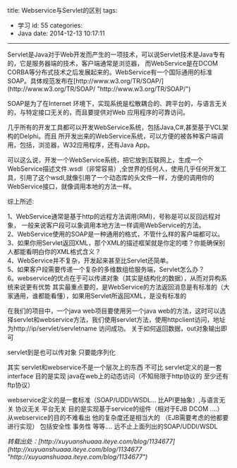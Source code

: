 title: Webservice与Servlet的区别
tags:
  - 学习
id: 55
categories:
  - Java
date: 2014-12-13 10:17:11
---

<div style="font-size: 14px;">Servlet是Java对于Web开发而产生的一项技术，可以说Servlet技术是Java专有的，它是服务器端的技术，客户端通常是浏览器，    
  而WebService是在DCOM   CORBA等分布式技术之后发展起来的。WebService有一个国际通用的标准SOAP。具体规范发布在[http://www.w3.org/TR/SOAP/](http://www.w3.org/TR/SOAP/ "http://www.w3.org/TR/SOAP/")     

  SOAP是为了在Internet   环境下，实现系统是松散耦合的、跨平台的，与语言无关的，与特定接口无关的，而且要提供对Web   应用程序的可靠访问。   

  几乎所有的开发工具都可以开发WebService系统，包括Java,C#,甚至基于VCL架构的Delphi。而且   所开发出来的WebService系统，可以方便的被各种客户端调用，包括，浏览器，W32应用程序，还有Java   App。  

  可以这么说，开发一个WebService系统，把它放到互联网上，生成一个WebService描述文件.wsdl（非常容易）,全世界的任何人，使用几乎任何开发工具，引用了这个wsdl,就像引用了一个动态库的头文件一样，方便的调用你的WebService接口，就像调用本地的方法一样。 

综上所述: 

  1、WebService通常是基于http的远程方法调用(RMI)，号称是可以反回远程对象，    一般来说客户段可以象调用本地方法一样调用WebService的方法。   
  2、WebService使用的SOAP是一种通用的格式，不管什么样的客户端都可以。  
  3、如果你用Servlet返回XML，那个XML的描述框架就是你定的喽？你能确保别人都能看明白你的XML格式含义？  
  4、WebService并不复杂，开发起来甚至比Servlet还简单。  
  5、如果客户段需要传递一个复杂的多维数组给服务端，Servlet怎么办？  
  6。webservice的优点在于可以传递对象（其实是结构化的数据），从而对异构系统来说更有优势 
  其实最重点要的，是WebService的方法返回消息是有标准的（大家通用，谁都能看懂），如果用Servlet所返回XML，是没有标准的 

在我们的项目中，一个java web项目要使用另一个java web的方法，这时可以选择servlet和webservice方法，我们使用servlet方法，使用httpclient访问，地址为http://ip/servlet/servletname 访问成功。 
关于如何返回数据，out对象输出即可 

servlet到是也可以传对象 只要能序列化 

其实 servlet和webservice不是一个层次上的东西 不可比 
servlet定义的是一套interface 
目的是实现 java在web上的动态访问（不知局限于http协议的 至少还有ftp协议） 

webservice定义的是一套标准（SOAP/UDDI/WSDL... 比API更抽象）,与语言无关 协议无关 平台无关 
目的是实现基于service的组件（相对于EJB DCOM ....） 
从webservice的目的不难看出 他的复杂度还是相当大的 （EJB需要考虑的他都要进行实现） 包括安全性 事务性 等等.... 远不止上面列出的SOAP/UDDI/WSDL</div>
<address>转载出处：[http://xuyuanshuaaa.iteye.com/blog/1134677](http://xuyuanshuaaa.iteye.com/blog/1134677 "http://xuyuanshuaaa.iteye.com/blog/1134677")</address>